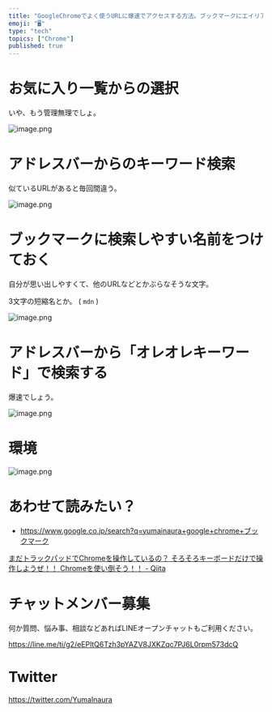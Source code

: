 ```yaml
---
title: "GoogleChromeでよく使うURLに爆速でアクセスする方法。ブックマークにエイリアス名設定”的”なことをしてみよう。"
emoji: "🖥"
type: "tech"
topics: ["Chrome"]
published: true
---
```


# お気に入り一覧からの選択

いや、もう管理無理でしょ。

![image.png](https://qiita-image-store.s3.amazonaws.com/0/89618/5638a7cc-6a21-6706-c52c-b91d65f9de66.png)

# アドレスバーからのキーワード検索

似ているURLがあると毎回間違う。

![image.png](https://qiita-image-store.s3.amazonaws.com/0/89618/73591478-164d-c046-db3a-5157e822db86.png)

# ブックマークに検索しやすい名前をつけておく

自分が思い出しやすくて、他のURLなどとかぶらなそうな文字。

3文字の短縮名とか。 ( `mdn` )

![image.png](https://qiita-image-store.s3.amazonaws.com/0/89618/c9a40f9c-642f-9c35-0cbc-2ee68863dc87.png)

# アドレスバーから「オレオレキーワード」で検索する

爆速でしょう。

![image.png](https://qiita-image-store.s3.amazonaws.com/0/89618/77ec2d1d-db38-ba6e-3e1d-6fb11ce303c9.png)

# 環境

![image.png](https://qiita-image-store.s3.amazonaws.com/0/89618/a9a65b49-0332-8819-afb7-77c23fbbaf56.png)

# あわせて読みたい？

- https://www.google.co.jp/search?q=yumainaura+google+chrome+ブックマーク

[まだトラックパッドでChromeを操作しているの？ そろそろキーボードだけで操作しようぜ！！ Chromeを使い倒そう！！ - Qiita](https://qiita.com/dodonki1223/items/205a937c21030d1a511e)








<!-- Update From Qiita API -->

# チャットメンバー募集


何か質問、悩み事、相談などあればLINEオープンチャットもご利用ください。

https://line.me/ti/g2/eEPltQ6Tzh3pYAZV8JXKZqc7PJ6L0rpm573dcQ





# Twitter


https://twitter.com/YumaInaura


<!-- Update From Qiita API -->


